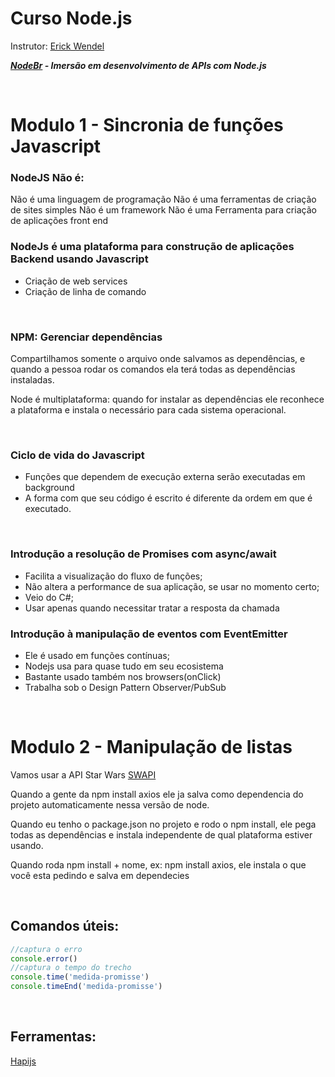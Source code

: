 # Curso Node.js
Instrutor: [Erick Wendel](https://www.linkedin.com/in/erickwendel/)


___[NodeBr](https://treinamento.nodebr.org/) - Imersão em desenvolvimento de APIs com Node.js___

<br>

# Modulo 1 - Sincronia de funções Javascript

### __NodeJS Não é:__

Não é uma linguagem de programação
Não é uma ferramentas de criação de sites simples
Não é um framework
Não é uma Ferramenta para criação de aplicações front end

### __NodeJs é uma plataforma para construção de aplicações Backend usando Javascript__

- Criação de web services
- Criação de linha de comando

<br>

### __NPM: Gerenciar dependências__

Compartilhamos somente o arquivo onde salvamos as dependências, e quando a pessoa rodar os comandos ela terá todas as dependências instaladas.

Node é multiplataforma: quando for instalar as dependências ele reconhece a plataforma e instala o necessário para cada sistema operacional.

<br>

### __Ciclo de vida do Javascript__

- Funções que dependem de execução externa serão executadas em background
- A forma com que seu código é escrito é diferente da ordem em que é executado.

<br>

### __Introdução a resolução de Promises com async/await__

- Facilita a visualização do fluxo de funções;
- Não altera a performance de sua aplicação, se usar no momento certo;
- Veio do C#;
- Usar apenas quando necessitar tratar a resposta da chamada


### __Introdução à manipulação de eventos com EventEmitter__

- Ele é usado em funções contínuas;
- Nodejs usa para quase tudo em seu ecosistema
- Bastante usado também nos browsers(onClick)
- Trabalha sob o Design Pattern Observer/PubSub

<br>

# Modulo 2 - Manipulação de listas
Vamos usar a API Star Wars
[SWAPI](https://swapi.dev/)

Quando a gente da npm install axios ele ja salva como dependencia do projeto automaticamente nessa versão de node.

Quando eu tenho o package.json no projeto e rodo o npm install, ele pega todas as dependências e instala independente de qual plataforma estiver usando.

Quando roda npm install + nome, ex: npm install axios, ele instala o que você esta pedindo e salva em dependecies

<br>

## __Comandos úteis:__

```javascript
//captura o erro
console.error()
//captura o tempo do trecho
console.time('medida-promisse')
console.timeEnd('medida-promisse')
```

<br>


## __Ferramentas:__

[Hapijs](https://github.com/hapijs/hapi)
